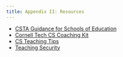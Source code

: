 ```yaml
---
title: Appendix II: Resources
---
```


- [CSTA Guidance for Schools of Education](https://csteachers.org/page/guidance-for-schools-of-education-introduction)
- [Cornell Tech CS Coaching Kit](https://k12.tech.cornell.edu/what-we-do/cs-coaching-toolkit/)
- [CS Teaching Tips](https://www.csteachingtips.org/)
- [Teaching Security](https://teachingsecurity.org/)
